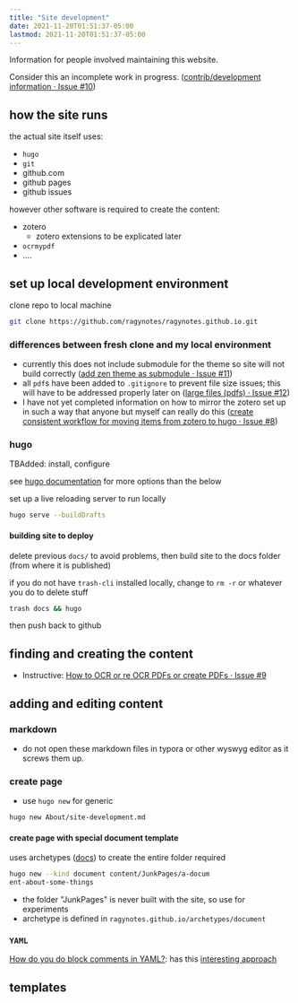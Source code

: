 ```yaml
---
title: "Site development"
date: 2021-11-20T01:51:37-05:00
lastmod: 2021-11-20T01:51:37-05:00
---
```


Information for people involved maintaining this website.

Consider this an incomplete work in progress. ([contrib/development information · Issue #10](https://github.com/ragynotes/ragynotes.github.io/issues/10))

## how the site runs

the actual site itself uses:

- `hugo`
- `git`
- github.com
- github pages
- github issues

however other software is required to create the content:

- zotero
  - zotero extensions to be explicated later
- `ocrmypdf`
- ....

## set up local development environment

clone repo to local machine

```sh
git clone https://github.com/ragynotes/ragynotes.github.io.git
```

### differences between fresh clone and my local environment

- currently this does not include submodule for the theme so site will not build correctly ([add zen theme as submodule · Issue #11](https://github.com/ragynotes/ragynotes.github.io/issues/11))
- all `pdf`s have been added to `.gitignore` to prevent file size issues; this will have to be addressed properly later on ([large files (pdfs) · Issue #12](https://github.com/ragynotes/ragynotes.github.io/issues/12))
- I have not yet completed information on how to mirror the zotero set up in such a way that anyone but myself can really do this ([create consistent workflow for moving items from zotero to hugo · Issue #8](https://github.com/ragynotes/ragynotes.github.io/issues/8))

### hugo

TBAdded: install, configure

see [hugo documentation](https://gohugo.io/getting-started/usage/#draft-future-and-expired-content) for more options than the below

set up a live reloading server to run locally

```sh
hugo serve --buildDrafts
```



#### building site to deploy

delete previous `docs/` to avoid problems, then build site to the docs folder (from where it is published)

if you do not have `trash-cli` installed locally, change to `rm -r` or whatever you do to delete stuff 

```sh
trash docs && hugo
```

then push back to github

## finding and creating the content

- Instructive: [How to OCR or re OCR PDFs or create PDFs · Issue #9](https://github.com/ragynotes/ragynotes.github.io/issues/9)

## adding and editing content

### markdown

- do not open these markdown files in typora or other wyswyg editor as it screws them up.

### create page 

- use `hugo new` for generic

```bash
hugo new About/site-development.md
```

#### create page with special document template

uses archetypes ([docs](https://gohugo.io/content-management/archetypes/)) to create the entire folder required

```sh
hugo new --kind document content/JunkPages/a-docum
ent-about-some-things
```

- the folder "JunkPages" is never built with the site, so use for experiments
- archetype is defined in `ragynotes.github.io/archetypes/document`

### `YAML`

[How do you do block comments in YAML?](https://stackoverflow.com/questions/2276572/how-do-you-do-block-comments-in-yaml): has this [interesting approach](https://stackoverflow.com/a/50037498)

## templates













































